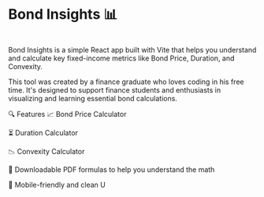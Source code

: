 <h1>Bond Insights 📊</h1>  </br>
Bond Insights is a simple React app built with Vite that helps you understand and calculate key fixed-income metrics like Bond Price, Duration, and Convexity.

This tool was created by a finance graduate who loves coding in his free time. It's designed to support finance students and enthusiasts in visualizing and learning essential bond calculations.

🔍 Features
📈 Bond Price Calculator

⏳ Duration Calculator

📉 Convexity Calculator

🧾 Downloadable PDF formulas to help you understand the math

📱 Mobile-friendly and clean U
